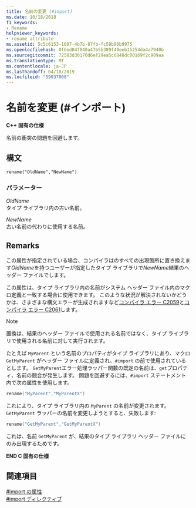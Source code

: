 ```yaml
---
title: 名前の変更 (#import)
ms.date: 10/18/2018
f1_keywords:
- Rename
helpviewer_keywords:
- rename attribute
ms.assetid: 5c5c6153-1087-4b7b-87fb-fc59b90b9975
ms.openlocfilehash: 0fbed04f040a47b5b389f40eeb15254da4a7940b
ms.sourcegitcommit: 72583d30170d6ef29ea5c6848dc00169f2c909aa
ms.translationtype: MT
ms.contentlocale: ja-JP
ms.lasthandoff: 04/18/2019
ms.locfileid: "59037068"
---
```

# <a name="rename-import"></a>名前を変更 (\#インポート)

**C++ 固有の仕様**

名前の衝突の問題を回避します。

## <a name="syntax"></a>構文

```
rename("OldName","NewName")
```

### <a name="parameters"></a>パラメーター

*OldName*<br/>
タイプ ライブラリ内の古い名前。

*NewName*<br/>
古い名前の代わりに使用する名前。

## <a name="remarks"></a>Remarks

この属性が指定されている場合、コンパイラはのすべての出現箇所に置き換えます*OldName*を持つユーザーが指定したタイプ ライブラリで*NewName*結果のヘッダー ファイルでします。

この属性は、タイプ ライブラリ内の名前がシステム ヘッダー ファイル内のマクロ定義と一致する場合に使用できます。 このような状況が解決されないかどうかは、さまざまな構文エラーが生成されますなど[コンパイラ エラー C2059](../error-messages/compiler-errors-1/compiler-error-c2059.md)と[コンパイラ エラー C2061](../error-messages/compiler-errors-1/compiler-error-c2061.md)します。

> [!NOTE]
> 置換は、結果のヘッダー ファイルで使用される名前ではなく、タイプ ライブラリで使用される名前に対して実行されます。

たとえば `MyParent` という名前のプロパティがタイプ ライブラリにあり、マクロ `GetMyParent` がヘッダー ファイルに定義され、`#import` の前で使用されているとします。 `GetMyParent`エラー処理ラッパー関数の既定の名前は、`get`プロパティ、名前の競合が発生します。 問題を回避するには、`#import` ステートメント内で次の属性を使用します。

```cpp
rename("MyParent","MyParentX")
```

これにより、タイプ ライブラリ内の `MyParent` の名前が変更されます。 `GetMyParent` ラッパーの名前を変更しようとすると、失敗します:

```cpp
rename("GetMyParent","GetMyParentX")
```

これは、名前 `GetMyParent` が、結果のタイプ ライブラリ ヘッダー ファイルにのみ出現するためです。

**END C 固有の仕様**

## <a name="see-also"></a>関連項目

[#import の属性](../preprocessor/hash-import-attributes-cpp.md)<br/>
[#import ディレクティブ](../preprocessor/hash-import-directive-cpp.md)